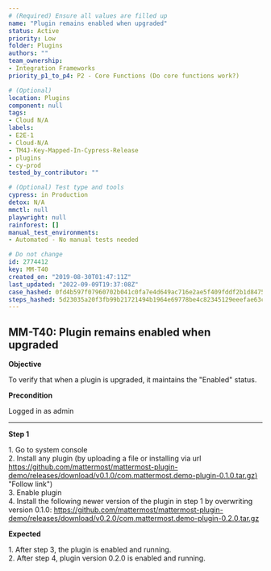 ```yaml
---
# (Required) Ensure all values are filled up
name: "Plugin remains enabled when upgraded"
status: Active
priority: Low
folder: Plugins
authors: ""
team_ownership: 
- Integration Frameworks
priority_p1_to_p4: P2 - Core Functions (Do core functions work?)

# (Optional)
location: Plugins
component: null
tags:
- Cloud N/A
labels: 
- E2E-1
- Cloud-N/A
- TM4J-Key-Mapped-In-Cypress-Release
- plugins
- cy-prod
tested_by_contributor: ""

# (Optional) Test type and tools
cypress: in Production
detox: N/A
mmctl: null
playwright: null
rainforest: []
manual_test_environments:
- Automated - No manual tests needed

# Do not change
id: 2774412
key: MM-T40
created_on: "2019-08-30T01:47:11Z"
last_updated: "2022-09-09T19:37:08Z"
case_hashed: 0fd4b597f07960702b041c0fa7e4d649ac716e2ae5f409fddf2b1d8475bc7f62b5c09dd845d09924ee5706544b7507f4
steps_hashed: 5d23035a20f3fb99b21721494b1964e69778be4c82345129eeefae63c494aa9da7cb729f72191c028fa6c72ca1fe9e93
---
```


<!-- (Auto-generated) Based on frontmatter's "key" and "name" -->

## MM-T40: Plugin remains enabled when upgraded

**Objective**

To verify that when a plugin is upgraded, it maintains the "Enabled" status.

**Precondition**

Logged in as admin

---

**Step 1**

1\. Go to system console\
2\. Install any plugin (by uploading a file or installing via url [https://github.com/mattermost/mattermost-plugin-demo/releases/download/v0.1.0/com.mattermost.demo-plugin-0.1.0.tar.gz)](https://github.com/mattermost/mattermost-plugin-demo/releases/download/v0.1.0/com.mattermost.demo-plugin-0.1.0.tar.gz) "Follow link")\
3\. Enable plugin\
4\. Install the following newer version of the plugin in step 1 by overwriting version 0.1.0: <https://github.com/mattermost/mattermost-plugin-demo/releases/download/v0.2.0/com.mattermost.demo-plugin-0.2.0.tar.gz>

**Expected**

1\. After step 3, the plugin is enabled and running.\
2\. After step 4, plugin version 0.2.0 is enabled and running.
